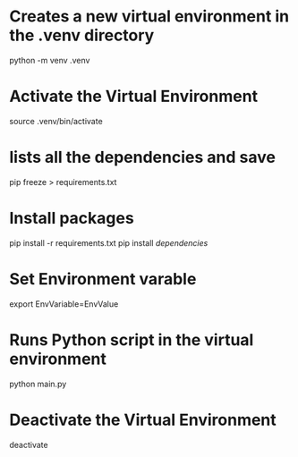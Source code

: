 # Creates a new virtual environment in the .venv directory
python -m venv .venv

# Activate the Virtual Environment
source .venv/bin/activate

# lists all the dependencies and save
pip freeze > requirements.txt

# Install packages 
pip install -r requirements.txt
pip install *dependencies*

# Set Environment varable
export EnvVariable=EnvValue

# Runs Python script in the virtual environment
python main.py

# Deactivate the Virtual Environment
deactivate
